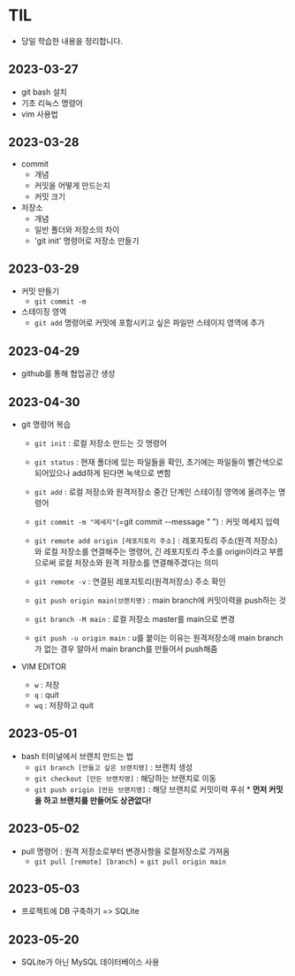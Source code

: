 # TIL
- 당일 학습한 내용을 정리합니다.

## 2023-03-27
- git bash 설치
- 기초 리눅스 명령어
- vim 사용법

## 2023-03-28
- commit
    - 개념
    - 커밋을 어떻게 만드는지
    - 커밋 크기
- 저장소
    - 개념
    - 일반 폴더와 저장소의 차이
    - 'git init' 명령어로 저장소 만들기

## 2023-03-29
- 커밋 만들기
    - `git commit -m`
- 스테이징 영역
    - `git add` 명령어로 커밋에 포함시키고 싶은 파일만 스테이지 영역에 추가

## 2023-04-29
- github를 통해 협업공간 생성

## 2023-04-30
- git 명령어 복습
    - `git init` : 로컬 저장소 만드는 깃 명령어

    - `git status` : 현재 폴더에 있는 파일들을 확인, 초기에는 파일들이 빨간색으로 되어있으나 add하게 된다면 녹색으로 변함

    - `git add` : 로컬 저장소와 원격저장소 중간 단계인 스테이징 영역에 올려주는 명령어

    - `git commit -m "메세지"`(=git commit --message " ") : 커밋 메세지 입력 

    - `git remote add origin [레포지토리 주소]` : 레포지토리 주소(원격 저장소)
    와 로컬 저장소를 연결해주는 명령어, 긴 레포지토리 주소를 origin이라고 부름으로써 로컬 저장소와 원격 저장소를 연결해주겠다는 의미

    - `git remote -v` : 연결된 레포지토리(원격저장소) 주소 확인

    - `git push origin main(브랜치명)` : main branch에 커밋이력을 push하는 것

    - `git branch -M main` : 로컬 저장소 master를 main으로 변경

    - `git push -u origin main` : u를 붙이는 이유는 원격저장소에 main 
    branch가 없는 경우 알아서 main branch를 만들어서 push해줌
    
- VIM EDITOR
    - `w` : 저장
    - `q` : quit
    - `wq` : 저장하고 quit

## 2023-05-01
- bash 터미널에서 브랜치 만드는 법
    - `git branch [만들고 싶은 브랜치명]` : 브랜치 생성
    - `git checkout [만든 브랜치명]` : 해당하는 브랜치로 이동
    - `git push origin [만든 브랜치명]` : 해당 브랜치로 커밋이력 푸쉬
    \* __먼저 커밋을 하고 브랜치를 만들어도 상관없다!__

## 2023-05-02
- pull 명령어 : 원격 저장소로부터 변경사항을 로컬저장소로 가져옴
    - `git pull [remote] [branch]` = `git pull origin main`

## 2023-05-03
- 프로젝트에 DB 구축하기 => SQLite

## 2023-05-20
- SQLite가 아닌 MySQL 데이터베이스 사용